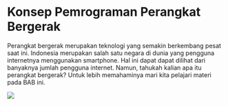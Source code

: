 # Konsep Pemrograman Perangkat Bergerak
Perangkat bergerak merupakan teknologi yang semakin berkembang pesat saat ini. Indonesia merupakan salah satu negara di dunia yang pengguna internetnya menggunakan smartphone. Hal ini dapat dapat dilihat dari banyaknya jumlah pengguna internet. Namun, tahukah kalian apa itu perangkat bergerak? Untuk lebih memahaminya mari kita pelajari materi pada BAB ini.

![](https://ardina22.github.io/e-module/assets/images/Test.jpeg)
